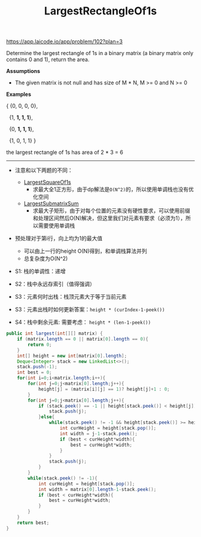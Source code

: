 ﻿---
layout: default
title: LargestRectangleOf1s
narrow: true
---
https://app.laicode.io/app/problem/102?plan=3

Determine the largest rectangle of 1s in a binary matrix (a binary matrix only contains 0 and 1), return the area.

**Assumptions**

- The given matrix is not null and has size of M * N, M >= 0 and N >= 0

**Examples**

{ {0, 0, 0, 0},

  {1, **1, 1, 1**},

  {0, **1, 1, 1**},

  {1, 0, 1, 1} }

the largest rectangle of 1s has area of 2 * 3 = 6
***
- 注意和以下两题的不同：
	- [LargestSquareOf1s](/algorithmnotes/LargestSquareOf1s.html)
		- 求最大全1正方形，由于dp解法是`O(N^2)`的，所以使用单调栈也没有优化空间
	- [LargestSubmatrixSum](/algorithmnotes/LargestSubmatrixSum.html)
		- 求最大子矩形，由于对每个位置的元素没有硬性要求，可以使用前缀和处理区间然后O(N)解决，但这里我们对元素有要求（必须为1），所以需要使用单调栈

- 预处理对于第i行，向上均为1的最大值
	- 可以由上一行的height O(N)得到，和单调栈算法并列
	- 总复杂度为O(N^2)

- S1:   栈的单调性：递增
- S2：栈中永远存索引（值得强调）
- S3：元素何时出栈：栈顶元素大于等于当前元素
- S3：元素出栈时如何更新答案：`height * (curIndex-1-peek())`
- S4：栈中剩余元素: 需要考虑： `height * (len-1-peek())`

```java
public int largest(int[][] matrix) {  
    if (matrix.length == 0 || matrix[0].length == 0){  
        return 0;  
    }  
    int[] height = new int[matrix[0].length];  
    Deque<Integer> stack = new LinkedList<>();  
    stack.push(-1);  
    int best = 0;  
    for(int i=0;i<matrix.length;i++){  
        for(int j=0;j<matrix[0].length;j++){  
            height[j] = (matrix[i][j] == 1)? height[j]+1 : 0;  
        }  
        for(int j=0;j<matrix[0].length;j++){  
            if (stack.peek() == -1 || height[stack.peek()] < height[j]){  
                stack.push(j);  
            }else{  
                while(stack.peek() != -1 && height[stack.peek()] >= height[j]){  
                    int curHeight = height[stack.pop()];  
                    int width = j-1-stack.peek();  
                    if (best < curHeight*width){  
                        best = curHeight*width;  
                    }  
                }  
                stack.push(j);  
            }  
        }  
        while(stack.peek() != -1){  
            int curHeight = height[stack.pop()];  
            int width = matrix[0].length-1-stack.peek();  
            if (best < curHeight*width){  
                best = curHeight*width;  
            }  
        }  
    }  
    return best;  
}
```